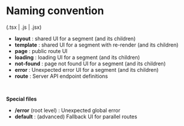<!-- .slide: class="with-code title-margin-sm" -->

# Naming convention

(.tsx | .js | .jsx)

- **layout** : shared UI for a segment (and its children)
- **template** : shared UI for a segment with re-render (and its children)
- **page** : public route UI
- **loading** : loading UI for a segment (and its children)
- **not-found** : page not found UI for a segment (and its children)
- **error** : Unexpected error UI for a segment (and its children)
- **route** : Server API endpoint definitions

<div>
<br/>

**Special files**

- **/error** (root level) : Unexpected global error
- **default** : (advanced) Fallback UI for parallel routes
</div>
<!-- .element: class="fragment" data-fragment-index="1"-->
